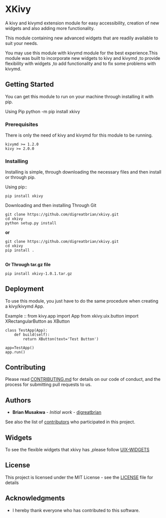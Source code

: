# XKivy

A kivy and kivymd extension module for easy accessibility, creation of new widgets and also adding more functionality. 

This module containing new advanced widgets that are readily available to suit your needs.

You may use this module with kivymd module for the best experience.This module was built to incorporate new widgets to kivy and kivymd ,to provide flexibility with widgets ,to add functionality and to fix some problems with kivymd.

## Getting Started

You can get this module to run on your machine through installing it with pip. 

Using Pip
    python -m pip install xkivy

### Prerequisites

There is only the need of kivy and kivymd for this module to be running. 

```
kivymd >= 1.2.0
kivy >= 2.0.0

```

### Installing

Installing is simple, through downloading the necessary files and then install or through pip. 

Using pip::

```
pip install xkivy

```

Downloading and then installing
Through Git 

```
git clone https://github.com/digreatbrian/xkivy.git
cd xkivy
python setup.py install

```
<b>or</b> 

```
git clone https://github.com/digreatbrian/xkivy.git
cd xkivy
pip install .
```
##
<b>Or Through tar.gz file</b>
```
pip install xkivy-1.0.1.tar.gz

```

## Deployment

To use this module, you just have to do the same procedure when creating a kivy/kivymd App. 

Example ::
    from kivy.app import App
    from xkivy.uix.button import XRectangularButton as XButton

    class TestApp(App):
        def build(self):
            return XButton(text='Test Button') 

    app=TestApp() 
    app.run()

## Contributing

Please read [CONTRIBUTING.md](https://github.com/digreatbrian/xkivy/contributors) for details on our code of conduct, and the process for submitting pull requests to us.

## Authors

* **Brian Musakwa** - *Initial work* - [digreatbrian](https://github.com/digreatbrian)

See also the list of [contributors](https://github.com/digreatbrian/xkivy/contributors) who participated in this project.

## Widgets
To see the flexible widgets that xkivy has ,please follow [UIX-WIDGETS](UIXDocumentation.md)

## License

This project is licensed under the MIT License - see the [LICENSE](LICENSE) file for details

## Acknowledgments

* I hereby thank everyone who has contributed to this software. 










